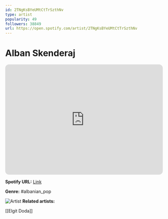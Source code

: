 ```yaml
---
id: 2TNgKsBYeUMtCtTrSzthNv
type: artist
popularity: 49
followers: 38849
url: https://open.spotify.com/artist/2TNgKsBYeUMtCtTrSzthNv
---
```

# Alban Skenderaj

<iframe style="border-radius:12px" src="https://open.spotify.com/embed/artist/2TNgKsBYeUMtCtTrSzthNv" width="100%" height="352" frameBorder="0" allowfullscreen="" allow="autoplay; clipboard-write; encrypted-media; fullscreen; picture-in-picture" loading="lazy"></iframe>

**Spotify URL:** [Link](https://open.spotify.com/artist/2TNgKsBYeUMtCtTrSzthNv)

**Genre:**  #albanian_pop

![Artist](https://i.scdn.co/image/ab6761610000e5eb231b3618ff21c532fc67e5c3)
**Related artists:**

[[Elgit Doda]]
